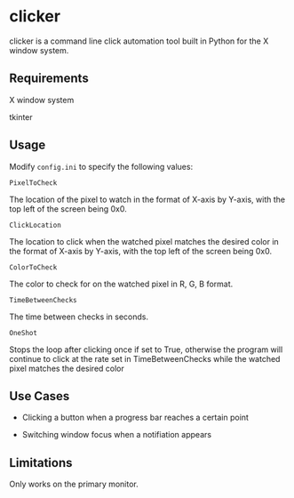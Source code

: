 # clicker

clicker is a command line click automation tool built in Python for the X window system.

## Requirements

X window system

tkinter

## Usage

Modify `config.ini` to specify the following values:

`PixelToCheck`

The location of the pixel to watch in the format of X-axis by Y-axis, with the top left of the screen being 0x0.

`ClickLocation`

The location to click when the watched pixel matches the desired color in the format of X-axis by Y-axis, with the top left of the screen being 0x0.

`ColorToCheck`

The color to check for on the watched pixel in R, G, B format.

`TimeBetweenChecks`

The time between checks in seconds.

`OneShot`

Stops the loop after clicking once if set to True, otherwise the program will continue to click at the rate set in TimeBetweenChecks while the watched pixel matches the desired color

## Use Cases

* Clicking a button when a progress bar reaches a certain point

* Switching window focus when a notifiation appears

## Limitations

Only works on the primary monitor.
